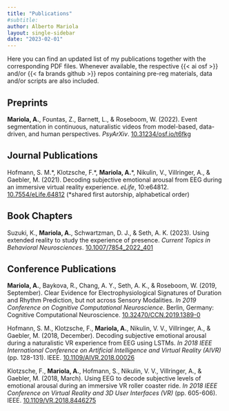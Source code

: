 ```yaml
---
title: "Publications"
#subtitle:
author: Alberto Mariola
layout: single-sidebar
date: "2023-02-01"
---
```


Here you can find an updated list of my publications together with the corresponding PDF files. Whenever available, the respective {{< ai osf >}} and/or {{< fa brands github >}}  repos containing pre-reg materials, data and/or scripts are also included.


## Preprints

**Mariola, A.**, Fountas, Z., Barnett, L., & Roseboom, W. (2022). Event segmentation in continuous, naturalistic videos from model-based, data-driven, and human perspectives. _PsyArXiv_. [10.31234/osf.io/t6fkg](https://doi.org/10.31234/osf.io/t6fkg)
[<i class="fa-regular fa-file-pdf"></i>](pdf/mariola_evseg_2021.pdf)
[<i class="ai ai-osf"></i>](https://osf.io/pr49b/)

## Journal Publications

Hofmann, S. M.\*, Klotzsche, F.\*, **Mariola, A.**\*, Nikulin, V., Villringer, A., & Gaebler, M. (2021). Decoding subjective emotional arousal from EEG during an immersive virtual reality experience. *_eLife_*, 10:e64812. [10.7554/eLife.64812](https://doi.org/10.7554/eLife.64812) [<i class="fa-regular fa-file-pdf"></i>](pdf/hofmann_klotzsche_mariola_elife_2021.pdf)
[<i class="fa-brands fa-github"></i>](https://github.com/NeVRo-study/NeVRo) (*shared first autorship, alphabetical order)

## Book Chapters 

Suzuki, K., **Mariola, A.**, Schwartzman, D. J., & Seth, A. K. (2023). Using extended reality to study the experience of presence. _Current Topics in Behavioral Neurosciences_. [10.1007/7854_2022_401](https://link.springer.com/chapter/10.1007/7854_2022_401) [<i class="fa-regular fa-file-pdf"></i>](pdf/suzuki_ctbn_2023.pdf)


## Conference Publications

**Mariola, A.**, Baykova, R., Chang, A. Y., Seth, A. K., & Roseboom, W. (2019, September). Clear Evidence for Electrophysiological Signatures of Duration and Rhythm Prediction, but not across Sensory Modalities. _In 2019 Conference on Cognitive Computational Neuroscience_. Berlin, Germany: Cognitive Computational Neuroscience. [10.32470/CCN.2019.1389-0](https://2019.ccneuro.org/Papers/ViewPapers.asp?PaperNum=1389) [<i class="fa-regular fa-file-pdf"></i>](pdf/mariola_ccn_2019.pdf)

Hofmann, S. M., Klotzsche, F., **Mariola, A.**, Nikulin, V. V., Villringer, A., & Gaebler, M. (2018, December). Decoding subjective emotional arousal during a naturalistic VR experience from EEG using LSTMs. _In 2018 IEEE International Conference on Artificial Intelligence and Virtual Reality (AIVR)_ (pp. 128-131). IEEE. [10.1109/AIVR.2018.00026](https://ieeexplore.ieee.org/abstract/document/8613645) [<i class="fa-regular fa-file-pdf"></i>](pdf/hofmann_aivr_2018.pdf)

Klotzsche, F., **Mariola, A.**, Hofmann, S., Nikulin, V. V., Villringer, A., & Gaebler, M. (2018, March). Using EEG to decode subjective levels of emotional arousal during an immersive VR roller coaster ride. _In 2018 IEEE Conference on Virtual Reality and 3D User Interfaces (VR)_ (pp. 605-606). IEEE. [10.1109/VR.2018.8446275](https://ieeexplore.ieee.org/abstract/document/8446275) [<i class="fa-regular fa-file-pdf"></i>](pdf/klotzsche_vr_2018.pdf)

